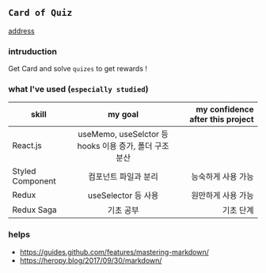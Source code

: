 

## `Card of Quiz`

[address](https://coq_dev.nextwing.me)


### intruduction

Get Card and solve `quizes` to get rewards !<br />


### what I've used (`especially studied`)


skill |  my goal  | my confidence after this project 
---|:---:|---:
React.js  | useMemo, useSelctor 등 hooks 이용 증가, 폴더 구조 분산
Styled Component | 컴포넌트 파일과 분리 | 능숙하게 사용 가능
Redux | useSelector 등 사용 | 원만하게 사용 가능
Redux Saga | 기초 공부 | 기초 단계


### helps
- https://guides.github.com/features/mastering-markdown/
- https://heropy.blog/2017/09/30/markdown/